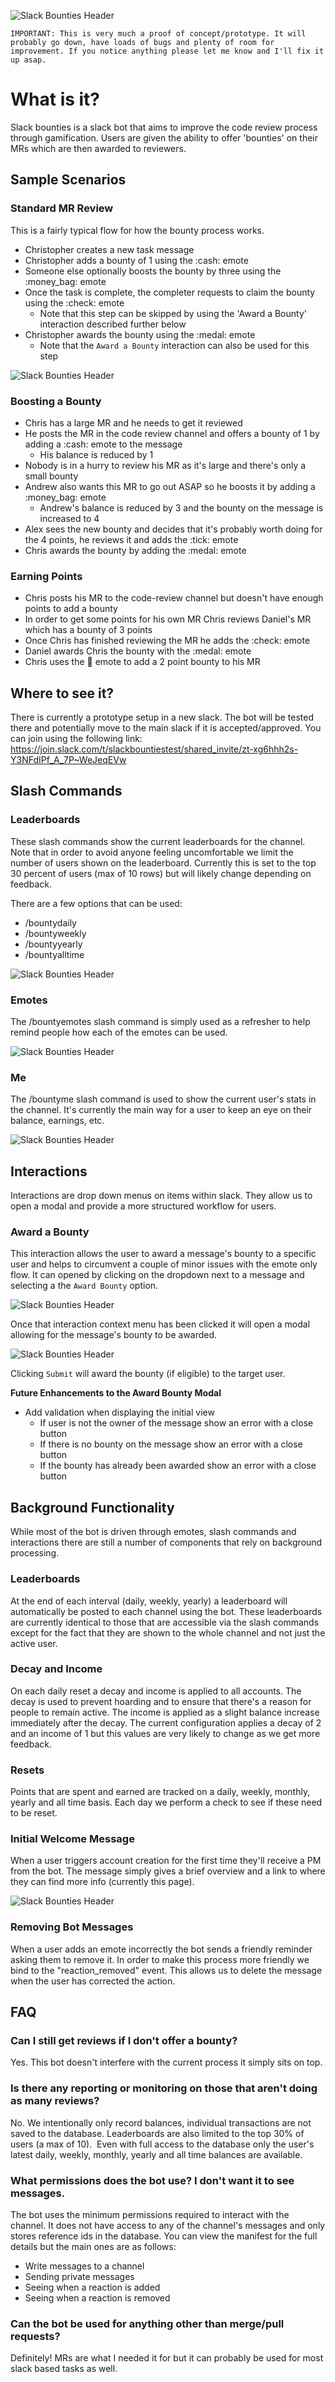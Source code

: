 ![Slack Bounties Header](docs/slack_bounties_header.png)
```
IMPORTANT: This is very much a proof of concept/prototype. It will probably go down, have loads of bugs and plenty of room for improvement. If you notice anything please let me know and I'll fix it up asap.
```


# What is it?
Slack bounties is a slack bot that aims to improve the code review process through gamification. Users are given the ability to offer 'bounties' on their MRs which are then awarded to reviewers. 

## Sample Scenarios
### Standard MR Review
This is a fairly typical flow for how the bounty process works.
- Christopher creates a new task message
- Christopher adds a bounty of 1 using the :cash: emote
- Someone else optionally  boosts the bounty by three using the :money_bag: emote
- Once the task is complete, the completer requests to claim the bounty using the :check: emote
  - Note that this step can be skipped by using the 'Award a Bounty' interaction described further below
- Christopher awards the bounty using the :medal: emote
  - Note that the `Award a Bounty` interaction can also be used for this step

![Slack Bounties Header](docs/standard_flow_diagram.png)

### Boosting a Bounty
- Chris has a large MR and he needs to get it reviewed
- He posts the MR in the code review channel and offers a bounty of 1 by adding a :cash: emote to the message
  - His balance is reduced by 1
- Nobody is in a hurry to review his MR as it's large and there's only a small bounty
- Andrew also wants this MR to go out ASAP so he boosts it by adding a :money_bag: emote
  - Andrew's balance is reduced by 3 and the bounty on the message is increased to 4
- Alex sees the new bounty and decides that it's probably worth doing for the 4 points, he reviews it and adds the :tick: emote
- Chris awards the bounty by adding the :medal: emote
### Earning Points
- Chris posts his MR to the code-review channel but doesn't have enough points to add a bounty
- In order to get some points for his own MR Chris reviews Daniel's MR which has a bounty of 3 points
- Once Chris has finished reviewing the MR he adds the :check: emote
- Daniel awards Chris the bounty with the :medal: emote
- Chris uses the :money_with_wings: emote to add a 2 point bounty to his MR

## Where to see it?
There is currently a prototype setup in a new slack. The bot will be tested there and potentially move to the main slack if it is accepted/approved. You can join using the following link: https://join.slack.com/t/slackbountiestest/shared_invite/zt-xg6hhh2s-Y3NFdIPf_A_7P~WeJeqEVw

## Slash Commands
### Leaderboards
These slash commands show the current leaderboards for the channel. Note that in order to avoid anyone feeling uncomfortable we limit the number of users shown on the leaderboard. Currently this is set to the top 30 percent of users (max of 10 rows) but will likely change depending on feedback.

There are a few options that can be used:

- /bountydaily
- /bountyweekly
- /bountyyearly
- /bountyalltime

![Slack Bounties Header](docs/daily_leaderboard.png)

### Emotes
The /bountyemotes slash command is simply used as a refresher to help remind people how each of the emotes can be used.

![Slack Bounties Header](docs/emotes_slash_command.png)

### Me
The /bountyme slash command is used to show the current user's stats in the channel. It's currently the main way for a user to keep an eye on their balance, earnings, etc.

![Slack Bounties Header](docs/bounty_me_slash_command.png)


## Interactions
Interactions are drop down menus on items within slack. They allow us to open a modal and provide a more structured workflow for users.

### Award a Bounty
This interaction allows the user to award a message's bounty to a specific user and helps to circumvent a couple of minor issues with the emote only flow. It can opened by clicking on the dropdown next to a message and selecting a the `Award Bounty` option. 

![Slack Bounties Header](docs/award_a_bounty_interaction_1.png)

Once that interaction context menu has been clicked it will open a modal allowing for the message's bounty to be awarded.

![Slack Bounties Header](docs/award_a_bounty_interaction_2.png)

Clicking `Submit` will award the bounty (if eligible) to the target user.

**Future Enhancements to the Award Bounty Modal**  
- Add validation when displaying the initial view
  - If user is not the owner of the message show an error with a close button
  - If there is no bounty on the message show an error with a close button 
  - If the bounty has already been awarded show an error with a close button

## Background Functionality
While most of the bot is driven through emotes, slash commands and interactions there are still a number of components that rely on background processing.

### Leaderboards
At the end of each interval (daily, weekly, yearly) a leaderboard will automatically be posted to each channel using the bot. These leaderboards are currently identical to those that are accessible via the slash commands except for the fact that they are shown to the whole channel and not just the active user.

### Decay and Income
On each daily reset a decay and income is applied to all accounts. The decay is used to prevent hoarding and to ensure that there's a reason for people to remain active. The income is applied as a slight balance increase immediately after the decay. The current configuration applies a decay of 2 and an income of 1 but this values are very likely to change as we get more feedback.

### Resets
Points that are spent and earned are tracked on a daily, weekly, monthly, yearly and all time basis. Each day we perform a check to see if these need to be reset.

### Initial Welcome Message
When a user triggers account creation for the first time they'll receive a PM from the bot. The message simply gives a brief overview and a link to where they can find more info (currently this page).

![Slack Bounties Header](docs/initial_welcome_message.png)

### Removing Bot Messages
When a user adds an emote incorrectly the bot sends a friendly reminder asking them to remove it. In order to make this process more friendly we bind to the "reaction_removed" event. This allows us to delete the message when the user has corrected the action.

## FAQ
### Can I still get reviews if I don't offer a bounty?
Yes. This bot doesn't interfere with the current process it simply sits on top.

### Is there any reporting or monitoring on those that aren't doing as many reviews?
No. We intentionally only record balances, individual transactions are not saved to the database. Leaderboards are also limited to the top 30% of users (a max of 10).  Even with full access to the database only the user's latest daily, weekly, monthly, yearly and all time balances are available. 

### What permissions does the bot use? I don't want it to see messages.
The bot uses the minimum permissions required to interact with the channel. It does not have access to any of the channel's messages and only stores reference ids in the database. You can view the manifest for the full details but the main ones are as follows:
- Write messages to a channel
- Sending private messages
- Seeing when a reaction is added
- Seeing when a reaction is removed

### Can the bot be used for anything other than merge/pull requests?
Definitely! MRs are what I needed it for but it can probably be used for most slack based tasks as well.
